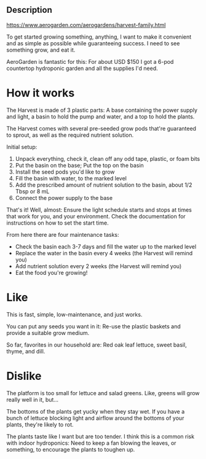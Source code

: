 ## Description
<https://www.aerogarden.com/aerogardens/harvest-family.html>

To get started growing something, anything, I want to make it convenient and as simple as possible while guaranteeing success. I need to see something grow, and eat it.

AeroGarden is fantastic for this: For about USD $150 I got a 6-pod countertop hydroponic garden and all the supplies I'd need.

# How it works
The Harvest is made of 3 plastic parts: A base containing the power supply and light, a basin to hold the pump and water, and a top to hold the plants.

The Harvest comes with several pre-seeded grow pods that're guaranteed to sprout, as well as the required nutrient solution.

Initial setup:
1. Unpack everything, check it, clean off any odd tape, plastic, or foam bits
1. Put the basin on the base; Put the top on the basin
1. Install the seed pods you'd like to grow
1. Fill the basin with water, to the marked level
1. Add the prescribed amount of nutrient solution to the basin, about 1/2 Tbsp or 8 mL
1. Connect the power supply to the base

That's it! Well, almost: Ensure the light schedule starts and stops at times that work for you, and your environment. Check the documentation for instructions on how to set the start time.

From here there are four maintenance tasks:
- Check the basin each 3-7 days and fill the water up to the marked level
- Replace the water in the basin every 4 weeks (the Harvest will remind you)
- Add nutrient solution every 2 weeks (the Harvest will remind you)
- Eat the food you're growing!

# Like
This is fast, simple, low-maintenance, and just works.

You can put any seeds you want in it: Re-use the plastic baskets and provide a suitable grow medium.

So far, favorites in our household are: Red oak leaf lettuce, sweet basil, thyme, and dill.

# Dislike
The platform is too small for lettuce and salad greens. Like, greens will grow really well in it, but...

The bottoms of the plants get yucky when they stay wet. If you have a bunch of lettuce blocking light and airflow around the bottoms of your plants, they're likely to rot.

The plants taste like I want but are too tender. I think this is a common risk with indoor hydroponics: Need to keep a fan blowing the leaves, or something, to encourage the plants to toughen up.
